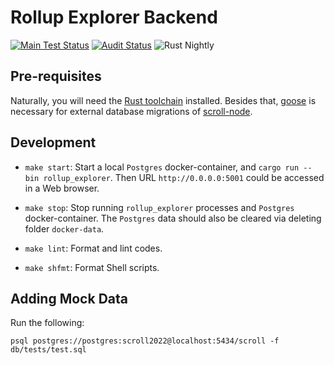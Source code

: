 # Rollup Explorer Backend

[![Main Test Status][test-image]][test-link]
[![Audit Status][audit-image]][audit-link]
![Rust Nightly][rustc-image]

## Pre-requisites

Naturally, you will need the [Rust toolchain] installed.
Besides that, [goose] is necessary for external database migrations of [scroll-node].

## Development

- `make start`: Start a local `Postgres` docker-container, and `cargo run --bin rollup_explorer`. Then URL `http://0.0.0.0:5001` could be accessed in a Web browser.

- `make stop`: Stop running `rollup_explorer` processes and `Postgres` docker-container. The `Postgres` data should also be cleared via deleting folder `docker-data`.

- `make lint`: Format and lint codes.

- `make shfmt`: Format Shell scripts.

[//]: # "badges"
[Rust toolchain]: https://rustup.rs
[audit-image]: https://github.com/scroll-tech/rollup-explorer-backend/actions/workflows/audit.yml/badge.svg
[audit-link]: https://github.com/scroll-tech/rollup-explorer-backend/actions/workflows/audit.yml
[goose]: https://github.com/pressly/goose
[rustc-image]: https://img.shields.io/badge/rustc-nightly-blue.svg
[scroll-node]: https://github.com/scroll-tech/scroll-node
[test-image]: https://github.com/scroll-tech/rollup-explorer-backend/actions/workflows/test.yml/badge.svg
[test-link]: https://github.com/scroll-tech/rollup-explorer-backend/actions/workflows/test.yml

## Adding Mock Data

Run the following:

`psql postgres://postgres:scroll2022@localhost:5434/scroll -f db/tests/test.sql`
